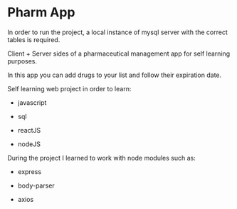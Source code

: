 # Pharm App


In order to run the project, a local instance of mysql server with the correct tables is required.

Client + Server sides of a pharmaceutical management app for self learning purposes.

In this app you can add drugs to your list and follow their expiration date.

Self learning web project in order to learn:

* javascript 

* sql 

* reactJS 

* nodeJS

During the project I learned to work with node modules such as:

* express

* body-parser

* axios
 
